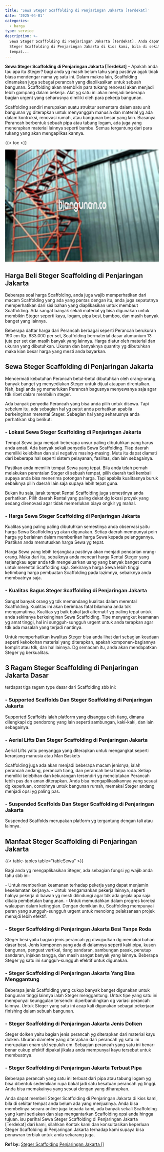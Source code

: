 ```yaml
---
title: 'Sewa Steger Scaffolding di Penjaringan Jakarta [Terdekat]'
date: '2025-04-01'
categories:
  - harga
type: service
description: >-
  Sewa Steger Scaffolding di Penjaringan Jakarta [Terdekat]. Anda dapat membeli
  Steger Scaffolding di Penjaringan Jakarta di kios kami, bila di sekitar
  tempat...
---
```


**Sewa Steger Scaffolding di Penjaringan Jakarta \[Terdekat\]** – Apakah anda tau apa itu Steger? bagi anda yg masih belum tahu yang pastinya agak tidak biasa mendengar nama yg satu ini. Dalam makna lain, Scaffolding dinamakan juga sebagai perancah yang diaplikasikan untuk sebuah bangunan. Scaffolding akan membikin para tukang renovasi akan menjadi lebih gampang dalam bekerja. Alat yg satu ini akan menjadi beberapa bagian urgent yang seharusnya dimiliki oleh para pekerja bangunan.

Scaffolding sendiri merupakan suatu struktur sementara dalam satu unit bangunan yg diterapkan untuk menyanggah manusia dan material yg ada dalam kontruksi, renovasi rumah, atau bangunan besar yang lain. Biasanya Perancah berbentuk sebuah pipa atau tabung logam, ada juga yang menerapkan material lainnya seperti bambu. Semua tergantung dari para tukang yang akan mengaplikasikannya.

{{< toc >}}

![Sewa Steger Scaffolding di Penjaringan Jakarta [Terdekat]](/images/sewa-scaffolding-steger-18.png)

## Harga Beli Steger Scaffolding di Penjaringan Jakarta

Beberapa soal harga Scaffolding, anda juga wajib memperhatikan dari macam Scaffolding yang ada yang pantas dengan itu, anda juga sepatutnya memperhatikan dari sisi bahan yang diaplikasikan untuk membaut Scaffolding. Ada sangat banyak sekali material yg bisa digunakan untuk membikin Steger seperti kayu, logam, pipa besi, bamboo, dan masih banyak banget yang lainnya.

Beberapa daftar harga dari Perancah berbagai seperti Perancah berukuran 190 cm Rp. 633.000 per set, Scaffolding bermaterial dasar alumunium 13 juta per set dan masih banyak yang lainnya. Harga diatur oleh material dan ukuran yang dibutuhkan. Ukuran dan banyaknya quantity yg dibutuhkan maka kian besar harga yang mesti anda bayarkan.

## Sewa Steger Scaffolding di Penjaringan Jakarta

Mencermati kebutuhan Perancah betul-betul dibutuhkan oleh orang-orang, banyak banget yg menyediakan Steger untuk dijual ataupun direntalkan. Nah, bagi anda yg memerlukan Perancah bagusnya menyewanya saja agar tdk ribet dalam membikin steger.

Ada banyak penyedia Perancah yang bisa anda pilih untuk disewa. Tapi sebelum itu, ada sebagian hal yg patut anda perhatikan apabila berkeinginan merental Steger. Sebagian hal yang seharusnya anda perhatikan sbg berikut:

### \- Lokasi Sewa Steger Scaffolding di Penjaringan Jakarta

Tempat Sewa juga menjadi beberapa unsur paling dibutuhkan yang harus anda amati. Ada banyak sekali penyedia Sewa Scaffolding. Tiap daerah memiliki kelebihan dan sisi negative masing-masing. Mutu itu dapat diamati dari beberapa hal seperti sistem pelayanan, fasilitas, dan lain sebagainya.

Pastikan anda memilih tempat Sewa yang tepat. Bila anda telah pernah melakukan perentalan Steger di sebuah tempat, pilih daerah tadi kembali supaya anda bisa menerima potongan harga. Tapi apabila kualitasnya buruk sebaiknya pilih daerah lain saja supaya lebih tepat guna.

Bukan itu saja, jarak tempat Rental Scaffolding juga semestinya anda perhatikan. Pilih daerah Rental yang paling dekat dg lokasi proyek yang sedang direnovasi agar tidak memerlukan biaya ongkir yg mahal.

### \- Harga Sewa Steger Scaffolding di Penjaringan Jakarta

Kualitas yang paling paling dibutuhkan semestinya anda observasi yaitu harga Sewa Scaffolding yg akan digunakan. Setiap daerah mempunyai poin harga yg berlainan dalam memberikan harga Sewa kepada pelanggannya. Pastikan anda memutuskan harga Sewa yg tepat.

Harga Sewa yang lebih terjangkau pastinya akan menjadi pencarian orang-orang. Maka dari itu, sebaiknya anda mencari harga Rental Steger yang terjangkau agar anda tdk mengeluarkan uang yang banyak banget cuma untuk merental Scaffolding saja. Sekiranya harga Sewa lebih tinggi ketimbang harga pembuatan Scaffolding pada lazimnya, sebaiknya anda membuatnya saja.

### \- Kualitas Bagus Steger Scaffolding di Penjaringan Jakarta

Sangat banyak orang yg tdk memandang kualitas dalam merental Scaffolding. Kualitas ini akan berimbas fatal bilamana anda tdk mengamatinya. Kualitas yg baik bakal jadi alternatif yg paling tepat untuk anda sekiranya berkeinginan Sewa Scaffolding. Tipe menyangkut keamanan yg amat tinggi, hal ini sungguh-sungguh urgent untuk anda terapkan agar tdk ada masalah yang terjadi nantinya.

Untuk memperhatikan kwalitas Steger bisa anda lihat dari sebagian keadaan seperti kekokohan material yang diterapkan, apakah komponen-bagiannya komplit atau tdk, dan hal lainnya. Dg semacam itu, anda akan mendapatkan Steger yg berkualitas.

## 3 Ragam Steger Scaffolding di Penjaringan Jakarta Dasar

terdapat tiga ragam type dasar dari Scaffolding sbb ini:

### \- Supported Scaffolds Dan Steger Scaffolding di Penjaringan Jakarta

Supported Scaffolds ialah platform yang disangga oleh tiang, dimana dilengkapi dg pendorong yang lain seperti sambungan, kaki-kaki, dan lain sebagainya.

### \- Aerial Lifts Dan Steger Scaffolding di Penjaringan Jakarta

Aerial Lifts yaitu penyangga yang diterapkan untuk mengangkat seperti keranjang manusia atau Man Baskets

Scaffolding juga ada akan menjadi beberapa macam jenisnya, ialah perancah andang, perancah tiang, dan perancah besi tanpa roda. Setiap memiliki kelebihan dan kekurangan tersendiri yg menciptakan Perancah lebih pas dan aman diterapkan. Anda bisa mengaplikasikannya yang sesuai dg keperluan, contohnya untuk bangunan rumah, memakai Steger andang menjadi opsi yg paling pas.

### \- Suspended Scaffolds Dan Steger Scaffolding di Penjaringan Jakarta

Suspended Scaffolds merupakan platform yg tergantung dengan tali atau lainnya.

## Manfaat Steger Scaffolding di Penjaringan Jakarta

{{< table-tables table="tableSewa" >}}

Bagi anda yg mengaplikasikan Steger, ada sebagian fungsi yg wajib anda tahu sbb ini:

\- Untuk memberikan keamanan terhadap pekerja yang dapat menjamin keselamatan kerjanya. - Untuk mengamankan pekerja lainnya, seperti halnya pekerja di bawah yg mesti dilindungi agar tdk ada gejala apa saja dikala pembetulan bangunan. - Untuk memudahkan dalam progres koreksi walaupun dalam ketinggian. Dengan demikian itu, Scaffolding mempunyai peran yang sungguh-sungguh urgent untuk menolong pelaksanaan projek menajdi lebih efektif.

### \- Steger Scaffolding di Penjaringan Jakarta Besi Tanpa Roda

Steger besi yaitu bagian jenis perancah yg diwujudkan dg memakai bahan dasar besi. Jenis komponen yang ada di dalamnya seperti kaki pipa, kusen bangunan, penguat vertikal, tiang sandaran, sambungan pasak, penutup sandaran, injakan tangga, dan masih sangat banyak yang lainnya. Beberapa Steger yg satu ini sungguh-sungguh efektif untuk digunakan.

### \- Steger Scaffolding di Penjaringan Jakarta Yang Bisa Menggantung

Beberapa jenis Scaffolding yang cukup banyak banget digunakan untuk bangunan tinggi lainnya ialah Steger menggantung. Untuk tipe yang satu ini mempunyai keunggulan tersendiri diperbandingkan dg variasi perancah lainnya. Untuk Steger yang satu ini acap kali digunakan sebagai pekerjaan finishing dalam sebuah bangunan.

### \- Steger Scaffolding di Penjaringan Jakarta Jenis Dolken

Steger dolken yaitu bagian jenis perancah yg diterapkan dari material kayu dolken. Ukuran diameter yang diterapkan dari perancah yg satu ini merupakan enam s/d sepuluh cm. Sebagian perancah yang satu ini benar-benar cukup efektif dipakai jikalau anda mempunyai kayu tersebut untuk membuatnya.

### \- Steger Scaffolding di Penjaringan Jakarta Terbuat Pipa

Beberapa perancah yang satu ini terbuat dari pipa atau tabung logam yg bisa dibentuk sedemikian rupa bakal jadi satu kesatuan perancah yg tinggi. Anda bisa memakainya yang sesuai dengan yang diharapkan.

Anda dapat membeli Steger Scaffolding di Penjaringan Jakarta di kios kami, bila di sekitar tempat anda belum ada yang menjualnya. Anda bisa membelinya secara online juga kepada kami, ada banyak sekali Scaffolding yang kami sediakan dan siap mengantarkan Scaffolding opsi anda hingga tujuan. isu perihal Sewa Steger Scaffolding di Penjaringan Jakarta \[Terdekat\] dari kami, silahkan Kontak kami dan konsultasikan keperluan Steger Scaffolding di Penjaringan Jakarta terhadap kami supaya bisa penawran terbiak untuk anda sekarang juga.

**Ref by:** [Steger Scaffolding Penjaringan Jakarta []](https://id.wikipedia.org/wiki/Steger)
